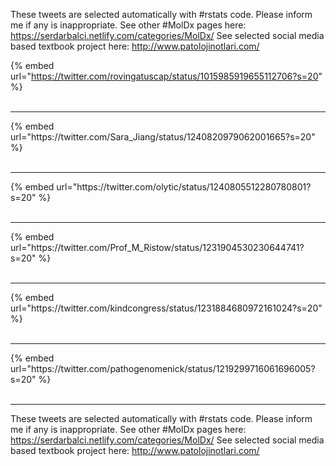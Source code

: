 

These tweets are selected automatically with #rstats code. Please inform me if any is inappropriate.
See other #MolDx pages here: https://serdarbalci.netlify.com/categories/MolDx/ 
See selected social media based textbook project here: http://www.patolojinotlari.com/

{% embed url="https://twitter.com/rovingatuscap/status/1015985919655112706?s=20" %}<br>
<br>
<hr>
{% embed url="https://twitter.com/Sara_Jiang/status/1240820979062001665?s=20" %}<br>
<br>
<hr>
{% embed url="https://twitter.com/olytic/status/1240805512280780801?s=20" %}<br>
<br>
<hr>
{% embed url="https://twitter.com/Prof_M_Ristow/status/1231904530230644741?s=20" %}<br>
<br>
<hr>
{% embed url="https://twitter.com/kindcongress/status/1231884680972161024?s=20" %}<br>
<br>
<hr>
{% embed url="https://twitter.com/pathogenomenick/status/1219299716061696005?s=20" %}<br>
<br>
<hr>


These tweets are selected automatically with #rstats code. Please inform me if any is inappropriate.
See other #MolDx pages here: https://serdarbalci.netlify.com/categories/MolDx/ 
See selected social media based textbook project here: http://www.patolojinotlari.com/
